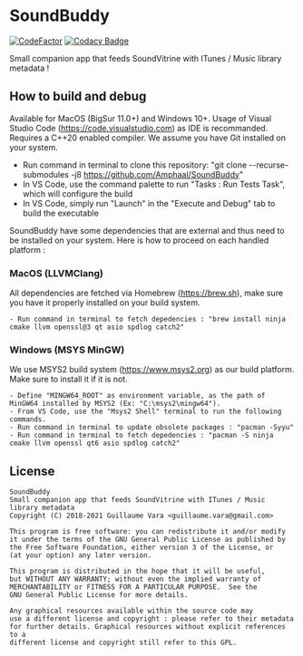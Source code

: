 # SoundBuddy

[![CodeFactor](https://www.codefactor.io/repository/github/amphaal/SoundBuddy/badge)](https://www.codefactor.io/repository/github/amphaal/SoundBuddy)
[![Codacy Badge](https://app.codacy.com/project/badge/Grade/b569eb64104e42589fd8825098562243)](https://www.codacy.com/gh/Amphaal/SoundBuddy/dashboard?utm_source=github.com&amp;utm_medium=referral&amp;utm_content=Amphaal/SoundBuddy&amp;utm_campaign=Badge_Grade)

Small companion app that feeds SoundVitrine with ITunes / Music library metadata !

## How to build and debug

Available for MacOS (BigSur 11.0+) and Windows 10+. Usage of Visual Studio Code (https://code.visualstudio.com) as IDE is recommanded.
Requires a C++20 enabled compiler. We assume you have Git installed on your system.

- Run command in terminal to clone this repository: "git clone --recurse-submodules -j8 https://github.com/Amphaal/SoundBuddy"
- In VS Code, use the command palette to run "Tasks : Run Tests Task", which will configure the build
- In VS Code, simply run "Launch" in the "Execute and Debug" tab to build the executable 

SoundBuddy have some dependencies that are external and thus need to be installed on your system. Here is how to proceed on each handled platform :

### MacOS (LLVMClang)

All dependencies are fetched via Homebrew (https://brew.sh), make sure you have it properly installed on your build system.

    - Run command in terminal to fetch depedencies : "brew install ninja cmake llvm openssl@3 qt asio spdlog catch2"

### Windows (MSYS MinGW)

We use MSYS2 build system (https://www.msys2.org) as our build platform. Make sure to install it if it is not.

    - Define "MINGW64_ROOT" as environment variable, as the path of MinGW64 installed by MSYS2 (Ex: "C:\msys2\mingw64").
    - From VS Code, use the "Msys2 Shell" terminal to run the following commands.
    - Run command in terminal to update obsolete packages : "pacman -Syyu"
    - Run command in terminal to fetch depedencies : "pacman -S ninja cmake llvm openssl qt6 asio spdlog catch2"

## License
    SoundBuddy
    Small companion app that feeds SoundVitrine with ITunes / Music library metadata
    Copyright (C) 2018-2021 Guillaume Vara <guillaume.vara@gmail.com>

    This program is free software: you can redistribute it and/or modify
    it under the terms of the GNU General Public License as published by
    the Free Software Foundation, either version 3 of the License, or
    (at your option) any later version.

    This program is distributed in the hope that it will be useful,
    but WITHOUT ANY WARRANTY; without even the implied warranty of
    MERCHANTABILITY or FITNESS FOR A PARTICULAR PURPOSE.  See the
    GNU General Public License for more details.

    Any graphical resources available within the source code may
    use a different license and copyright : please refer to their metadata
    for further details. Graphical resources without explicit references to a
    different license and copyright still refer to this GPL.
